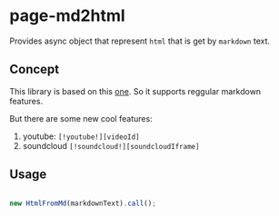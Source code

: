# page-md2html
Provides async object that represent `html` that is get by `markdown` text.

## Concept

This library is based on this [one](https://github.com/evilstreak/markdown-js). So it supports reggular markdown features.

But there are some new cool features:

1. youtube: `[!youtube!][videoId]`
2. soundcloud `[!soundcloud!][soundcloudIframe]`

## Usage

```js

new HtmlFromMd(markdownText).call();
